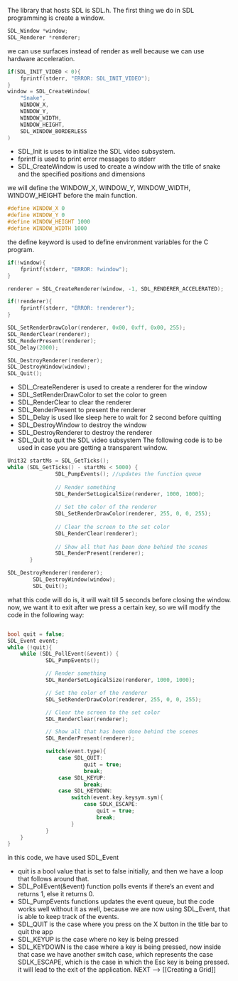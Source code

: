 The library that hosts SDL is SDL.h.
The first thing we do in SDL programming is create a window. 
```C
SDL_Window *window;
SDL_Renderer *renderer;
```
we can use surfaces instead of render as well because we can use hardware acceleration. 
```C
if(SDL_INIT_VIDEO < 0){
	fprintf(stderr, "ERROR: SDL_INIT_VIDEO");
}
window = SDL_CreateWindow(
	"Snake",
	WINDOW_X,
	WINDOW_Y,
	WINDOW_WIDTH,
	WINDOW_HEIGHT,
	SDL_WINDOW_BORDERLESS
)
```
- SDL_Init is uses to initialize the SDL video subsystem.
- fprintf is used to print error messages to stderr
- SDL_CreateWindow is used to create a window with the title of snake and the specified positions and dimensions

we will define the WINDOW_X, WINDOW_Y, WINDOW_WIDTH, WINDOW_HEIGHT before the main function. 

```C
#define WINDOW_X 0
#define WINDOW_Y 0
#define WINDOW_HEIGHT 1000
#define WINDOW_WIDTH 1000
```
the define keyword is used to define environment variables for the C program. 
```C
if(!window){
	fprintf(stderr, "ERROR: !window");
}

renderer = SDL_CreateRenderer(window, -1, SDL_RENDERER_ACCELERATED);

if(!renderer){
	fprintf(stderr, "ERROR: !renderer");
}

SDL_SetRenderDrawColor(renderer, 0x00, 0xff, 0x00, 255);
SDL_RenderClear(renderer);
SDL_RenderPresent(renderer);
SDL_Delay(2000);

SDL_DestroyRenderer(renderer);
SDL_DestroyWindow(window);
SDL_Quit();
```
- SDL_CreateRenderer is used to create a renderer for the window
- SDL_SetRenderDrawColor to set the color to green 
- SDL_RenderClear to clear the renderer
- SDL_RenderPresent to present the renderer
- SDL_Delay is used like sleep here to wait for 2 second before quitting
- SDL_DestroyWindow to destroy the window
- SDL_DestroyRenderer to destroy the renderer
- SDL_Quit to quit the SDL video subsystem
The following code is to be used in case you are getting a transparent window.  
```C
Unit32 startMs = SDL_GetTicks();
while (SDL_GetTicks() - startMs < 5000) {  
               SDL_PumpEvents(); //updates the function queue 
  
               // Render something  
               SDL_RenderSetLogicalSize(renderer, 1000, 1000);  
  
               // Set the color of the renderer  
               SDL_SetRenderDrawColor(renderer, 255, 0, 0, 255);  
  
               // Clear the screen to the set color  
               SDL_RenderClear(renderer);  
  
               // Show all that has been done behind the scenes  
               SDL_RenderPresent(renderer);  
       }

SDL_DestroyRenderer(renderer);
        SDL_DestroyWindow(window);
        SDL_Quit();


```

what this code will do is, it will wait till 5 seconds before closing the window. 
now, we want it to exit after we press a certain key, so we will modify the code in the following way:
```C

bool quit = false;  
SDL_Event event;
while (!quit){
	while (SDL_PollEvent(&event)) {
			SDL_PumpEvents();

			// Render something
			SDL_RenderSetLogicalSize(renderer, 1000, 1000);

			// Set the color of the renderer
			SDL_SetRenderDrawColor(renderer, 255, 0, 0, 255);

			// Clear the screen to the set color
			SDL_RenderClear(renderer);

			// Show all that has been done behind the scenes
			SDL_RenderPresent(renderer);

			switch(event.type){
				case SDL_QUIT:
						quit = true;
						break;
				case SDL_KEYUP:
						break;
				case SDL_KEYDOWN:
					switch(event.key.keysym.sym){
						case SDLK_ESCAPE:
							quit = true;
							break;
					}
			}
	}
}

```
in this code, we have used SDL_Event
- quit is a bool value that is set to false initially, and then we have a loop that follows around that.
- SDL_PollEvent(&event) function polls events if there’s an event and returns 1, else it returns 0. 
- SDL_PumpEvents functions updates the event queue, but the code works well without it as well, because we are now using  SDL_Event, that is able to keep track of the events. 
- SDL_QUIT is the case where you press on the X button in the title bar to quit the app
- SDL_KEYUP is the case where no key is being pressed
- SDL_KEYDOWN is the case where a key is being pressed, now inside that case we have another switch case, which represents the case SDLK_ESCAPE, which is the case in which the Esc key is being pressed. it will lead to the exit of the application. 
NEXT –> [[Creating a Grid]] 